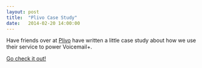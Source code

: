 ```yaml
---
layout: post
title:  "Plivo Case Study"
date:   2014-02-20 14:00:00
---
```


Have friends over at [Plivo](https://plivo.com) have written a little case study about how we use their service to power Voicemail+.

[Go check it out!](https://plivo.com/blog/voicemail-a-visual-voicemail-app-built-with-simplicity-and-powered-by-plivo/)

